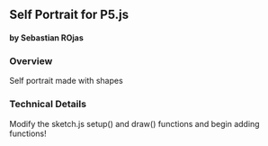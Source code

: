 ## Self Portrait for P5.js
#### by Sebastian ROjas



### Overview
Self portrait made with shapes

### Technical Details

Modify the sketch.js setup() and draw() functions and begin adding functions!
